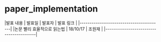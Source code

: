 # paper_implementation

|발표 내용 | 발표일 | 발표자 | 발표 링크 |
|------------------------------------------|
|논문 빨리 효율적으로 읽는법 |	18/10/17	| 조원재 |
|------------------------------------------|
